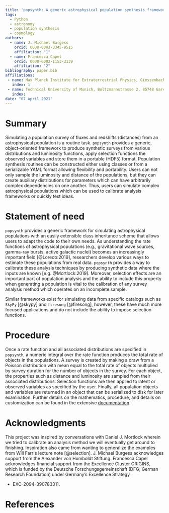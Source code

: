 ```yaml
---
title: 'popsynth: A generic astrophysical population synthesis framework'
tags:
  - Python
  - astronomy
  - population synthesis
  - cosmology
authors:
  - name: J. Michael Burgess
    orcid: 0000-0003-3345-9515
    affiliation: "1"
  - name: Francesca Capel
	orcid: 0000-0002-1153-2139
	affiliation: "2"
bibliography: paper.bib
affiliations:
 - name: Max Planck Institute for Extraterrestrial Physics, Giessenbachstrasse, 85748 Garching, Germany
   index: 1
 - name: Technical University of Munich, Boltzmannstrasse 2, 85748 Garching, Germany
   index: 
date: "07 April 2021"
---
```


# Summary

Simulating a population survey of fluxes and redshifts (distances) from an
astrophysical population is a routine task. `popsynth` provides a
generic, object-oriented framework to produce synthetic surveys from
various distributions and luminosity functions, apply selection
functions the observed variables and store them in a portable (HDF5)
format. Population synthesis routines can be constructed either using
classes or from a serializable YAML format allowing flexibility and
portability. Users can not only sample the luminosity and distance of
the populations, but they can create auxiliary distributions for
parameters which can have arbitrarily complex dependencies on one
another. Thus, users can simulate complex astrophysical populations
which can be used to calibrate analysis frameworks or quickly test
ideas.

# Statement of need

`popsynth` provides a generic framework for simulating astrophysical
populations with an easily extensible class inheritance scheme that
allows users to adapt the code to their own needs. As understanding
the rate functions of astrophysical populations (e.g., gravitational
wave sources, gamma-ray bursts, active galactic nuclei) becomes an
increasingly important field [@Loredo:2019], researchers develop
various ways to estimate these populations from real data. `popsynth`
provides a way to calibrate these analysis techniques by producing
synthetic data where the inputs are known
[e.g. @Mortlock:2019]. Moreover, selection effects are an important
part of population analysis and the ability to include this property
when generating a population is vital to the calibration of any survey
analysis method which operates on an incomplete sample.

Similar frameworks exist for simulating data from specific catalogs
such as `SkyPy` [@skypy] and `firesong` [@firesong], however, these
have much more focused applications and do not include the ability to
impose selection functions.

# Procedure

Once a rate function and all associated distributions are specified in
`popsynth`, a numeric integral over the rate function produces the
total rate of objects in the populations. A survey is created by
making a draw from a Poisson distribution with mean equal to the total
rate of objects multiplied by survey duration for the number of
objects in the survey. For each object, the properties such as
distance and luminosity are sampled from their associated
distributions. Selection functions are then applied to latent or
observed variables as specified by the user. Finally, all population
objects and variables are returned in an object that can be serialized
to disk for later examination. Further details on the mathematics,
procedure, and details on customization can be found in the extensive
[documentation](https://popsynth.readthedocs.io/).


# Acknowledgments

This project was inspired by conversations with Daniel J. Mortlock
wherein we tried to calibrate an analysis method we will eventually
get around to finishing. Inspiration also came from wanting to
generalize the examples from Will Farr's lecture note
[@selection]. J. Michael Burgess acknowledges support from the
Alexander von Humboldt Stiftung. Francesca Capel acknowledges
financial support from the Excellence Cluster ORIGINS, which is funded
by the Deutsche Forschungsgemeinschaft (DFG, German Research
Foundation) under Germany’s Excellence Strategy
- EXC-2094-390783311.

# References
